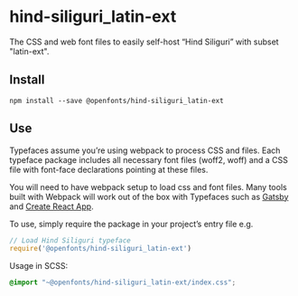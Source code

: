 
# hind-siliguri_latin-ext

The CSS and web font files to easily self-host “Hind Siliguri” with subset "latin-ext".

## Install

`npm install --save @openfonts/hind-siliguri_latin-ext`

## Use

Typefaces assume you’re using webpack to process CSS and files. Each typeface
package includes all necessary font files (woff2, woff) and a CSS file with
font-face declarations pointing at these files.

You will need to have webpack setup to load css and font files. Many tools built
with Webpack will work out of the box with Typefaces such as [Gatsby](https://github.com/gatsbyjs/gatsby)
and [Create React App](https://github.com/facebookincubator/create-react-app).

To use, simply require the package in your project’s entry file e.g.

```javascript
// Load Hind Siliguri typeface
require('@openfonts/hind-siliguri_latin-ext')
```

Usage in SCSS:
```scss
@import "~@openfonts/hind-siliguri_latin-ext/index.css";
```
